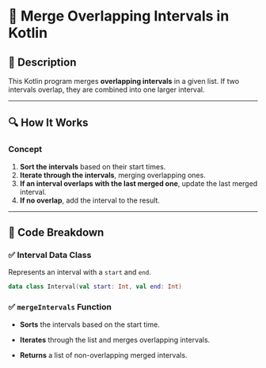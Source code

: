 # 📌 Merge Overlapping Intervals in Kotlin

## 🚀 Description
This Kotlin program merges **overlapping intervals** in a given list. If two intervals overlap, they are combined into one larger interval.

---

## 🔍 How It Works

### **Concept**
1. **Sort the intervals** based on their start times.
2. **Iterate through the intervals**, merging overlapping ones.
3. **If an interval overlaps with the last merged one**, update the last merged interval.
4. **If no overlap**, add the interval to the result.

---

## 📂 Code Breakdown

### ✅ **Interval Data Class**
Represents an interval with a `start` and `end`.

```kotlin
data class Interval(val start: Int, val end: Int)
```
### ✅ **`mergeIntervals` Function**
- **Sorts** the intervals based on the start time.

- **Iterates** through the list and merges overlapping intervals.

- **Returns** a list of non-overlapping merged intervals.
